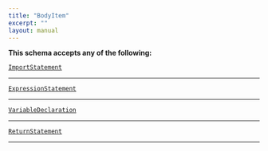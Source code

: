 ```yaml
---
title: "BodyItem"
excerpt: ""
layout: manual
---
```






**This schema accepts any of the following:**


[`ImportStatement`](/docs/kcl/types/ImportStatement)








----

[`ExpressionStatement`](/docs/kcl/types/ExpressionStatement)








----

[`VariableDeclaration`](/docs/kcl/types/VariableDeclaration)








----

[`ReturnStatement`](/docs/kcl/types/ReturnStatement)








----





